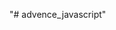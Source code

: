 "# advence_javascript" 
<!-- sperate operator -->
<!-- rest operator -->
<!-- call by value -->
<!-- call by reference -->
<!-- Destructure -->
<!--  try Catch Error Handling -->

